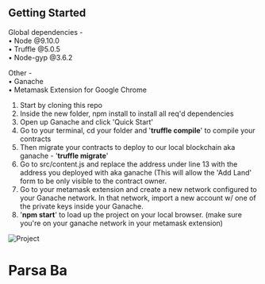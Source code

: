 <h2>Getting Started</h2> 
<p></p>

Global dependencies - </br>
•	Node @9.10.0 </br>
•	Truffle @5.0.5 </br>
•	Node-gyp @3.6.2 </br>

Other - </br>
•	Ganache </br>
•	Metamask Extension for Google Chrome </br>

1. Start by cloning this repo </br>
2. Inside the new folder, npm install to install all req'd dependencies </br>
3. Open up Ganache and click 'Quick Start' </br>
5. Go to your terminal, cd your folder and '<strong>truffle compile</strong>' to compile your contracts </br>
6. Then migrate your contracts to deploy to our local blockchain aka ganache - '<strong>truffle migrate</strong>' </br>
7. Go to src/content.js and replace the address under line 13 with the address you deployed with aka ganache (This will allow the 'Add Land' form to be only visible to the contract owner. </br>
7. Go to your metamask extension and create a new network configured to your Ganache network. In that network, import a new account w/ one of the private keys inside your Ganache. </br>
8. '<strong>npm start</strong>' to load up the project on your local browser. (make sure you're on your ganache network in your metamask extension) </br>

<p></p>
<img src="./project.png" alt="Project">

# Parsa Ba

